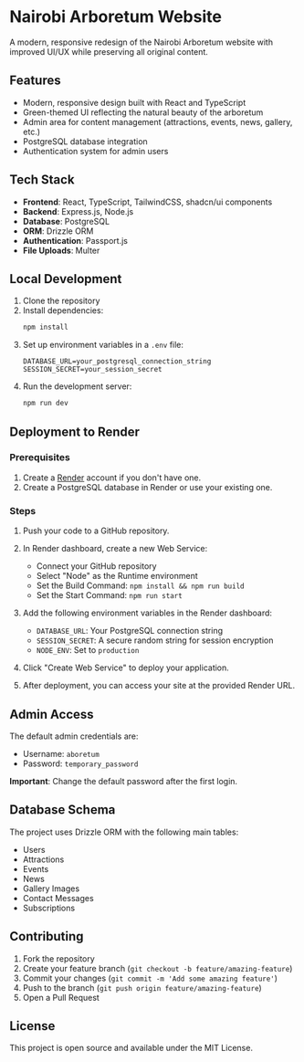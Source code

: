 # Nairobi Arboretum Website

A modern, responsive redesign of the Nairobi Arboretum website with improved UI/UX while preserving all original content.

## Features

- Modern, responsive design built with React and TypeScript
- Green-themed UI reflecting the natural beauty of the arboretum
- Admin area for content management (attractions, events, news, gallery, etc.)
- PostgreSQL database integration
- Authentication system for admin users

## Tech Stack

- **Frontend**: React, TypeScript, TailwindCSS, shadcn/ui components
- **Backend**: Express.js, Node.js
- **Database**: PostgreSQL
- **ORM**: Drizzle ORM
- **Authentication**: Passport.js
- **File Uploads**: Multer

## Local Development

1. Clone the repository
2. Install dependencies:
   ```bash
   npm install
   ```
3. Set up environment variables in a `.env` file:
   ```
   DATABASE_URL=your_postgresql_connection_string
   SESSION_SECRET=your_session_secret
   ```
4. Run the development server:
   ```bash
   npm run dev
   ```

## Deployment to Render

### Prerequisites

1. Create a [Render](https://render.com) account if you don't have one.
2. Create a PostgreSQL database in Render or use your existing one.

### Steps

1. Push your code to a GitHub repository.

2. In Render dashboard, create a new Web Service:
   - Connect your GitHub repository
   - Select "Node" as the Runtime environment
   - Set the Build Command: `npm install && npm run build`
   - Set the Start Command: `npm run start`

3. Add the following environment variables in the Render dashboard:
   - `DATABASE_URL`: Your PostgreSQL connection string
   - `SESSION_SECRET`: A secure random string for session encryption
   - `NODE_ENV`: Set to `production`

4. Click "Create Web Service" to deploy your application.

5. After deployment, you can access your site at the provided Render URL.

## Admin Access

The default admin credentials are:
- Username: `aboretum`
- Password: `temporary_password`

**Important**: Change the default password after the first login.

## Database Schema

The project uses Drizzle ORM with the following main tables:
- Users
- Attractions
- Events
- News
- Gallery Images
- Contact Messages
- Subscriptions

## Contributing

1. Fork the repository
2. Create your feature branch (`git checkout -b feature/amazing-feature`)
3. Commit your changes (`git commit -m 'Add some amazing feature'`)
4. Push to the branch (`git push origin feature/amazing-feature`)
5. Open a Pull Request

## License

This project is open source and available under the MIT License.